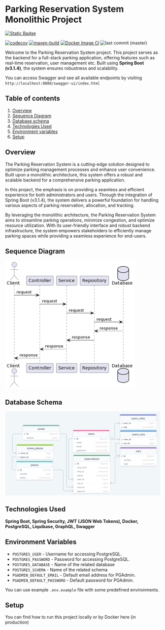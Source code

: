# Parking Reservation System Monolithic Project

[![Static Badge](https://img.shields.io/badge/check_it-check_it?style=for-the-badge&logo=railway&label=deployed%20in%20Railway&color=red)](https://parkmeclient-production.up.railway.app)

[![codecov](https://codecov.io/gh/OlegRyazancev/ParkME_Server/graph/badge.svg?token=VKDE6V1J7Q)](https://codecov.io/gh/OlegRyazancev/ParkME_Server)
[![maven-build](https://github.com/OlegRyazancev/ParkME_Server/actions/workflows/maven-build.yml/badge.svg?branch=master)](https://github.com/OlegRyazancev/ParkME_Server/actions/workflows/maven-build.yml)
[![Docker Image CI](https://github.com/OlegRyazancev/ParkME_Server/actions/workflows/docker.yml/badge.svg)](https://github.com/OlegRyazancev/ParkME_Server/actions/workflows/docker.yml)
![last commit (master)](https://img.shields.io/github/last-commit/OlegRyazancev/ParkME_Server/master)

Welcome to the Parking Reservation System project. This project serves as the
backend for a full-stack
parking application, offering features such as real-time reservation, user
management etc. Built using **Spring Boot (v3.1.4)**, the system
ensures robustness and scalability.

You can access Swagger and see all available endpoints by
visiting `http://localhost:8080/swagger-ui/index.html`

## Table of contents

1. [Overview](#overview)
2. [Sequence Diagram](#sequence-diagram)
3. [Database schema](#database-schema)
4. [Technologies Used](#technologies-used)
5. [Environment variables](#environment-variables)
6. [Setup](#setup)

## Overview

The Parking Reservation System is a cutting-edge solution designed to optimize
parking management processes and enhance user convenience. Built upon a
monolithic architecture, this system offers a robust and scalable backend for a
comprehensive parking application.

In this project, the emphasis is on providing a seamless and efficient
experience for both administrators and users. Through the integration of Spring
Boot (v3.1.4), the system delivers a powerful foundation for handling various
aspects of parking reservation, allocation, and tracking.

By leveraging the monolithic architecture, the Parking Reservation System aims
to streamline parking operations, minimize congestion, and optimize resource
utilization. With its user-friendly interface and robust backend infrastructure,
the system empowers stakeholders to efficiently manage parking spaces while
providing a seamless experience for end-users.

## Sequence Diagram

![Sequence Diagram](/docs/sequence_diagram.png)

## Database Schema

![Database Schema](docs/db_schema.png)

## Technologies Used

**Spring Boot, Spring Security, JWT (JSON Web Tokens), Docker, PostgreSQL, Liquibase, GraphQL, Swagger**

## Environment Variables

- `POSTGRES_USER` - Username for accessing PostgreSQL.
- `POSTGRES_PASSWORD` - Password for accessing PostgreSQL.
- `POSTGRES_DATABASE` - Name of the related database
- `POSTGRES_SCHEMA` - Name of the related schema
- `PGADMIN_DEFAULT_EMAIL` - Default email address for PGAdmin.
- `PGADMIN_DEFAULT_PASSWORD` - Default password for PGAdmin.

You can use example `.env.example` file with some predefined environments.

## Setup

You can find how to run this project locally or by Docker here (in production)

